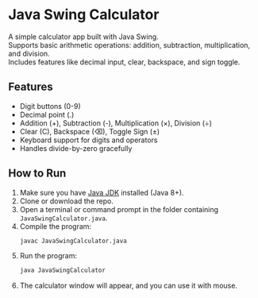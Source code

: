 # Java Swing Calculator
A simple calculator app built with Java Swing.  
Supports basic arithmetic operations: addition, subtraction, multiplication, and division.  
Includes features like decimal input, clear, backspace, and sign toggle.

## Features
- Digit buttons (0-9)
- Decimal point (.)
- Addition (+), Subtraction (-), Multiplication (×), Division (÷)
- Clear (C), Backspace (⌫), Toggle Sign (±)
- Keyboard support for digits and operators
- Handles divide-by-zero gracefully

## How to Run
1. Make sure you have [Java JDK](https://www.oracle.com/java/technologies/downloads/) installed (Java 8+).
2. Clone or download the repo.
3. Open a terminal or command prompt in the folder containing `JavaSwingCalculator.java`.
4. Compile the program:
    ```bash
    javac JavaSwingCalculator.java
    ```
5. Run the program:
    ```bash
    java JavaSwingCalculator
    ```
6. The calculator window will appear, and you can use it with mouse.
